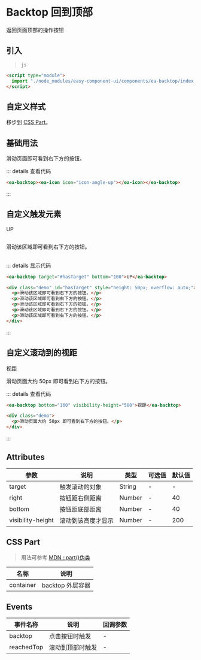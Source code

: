 <script setup>
import { onMounted } from 'vue'

onMounted(() => {
    import('../index.js')
    import('./index.scss')
})
</script>

# Backtop 回到顶部

返回页面顶部的操作按钮

## 引入

> `js`

```html
<script type="module">
  import "./node_modules/easy-component-ui/components/ea-backtop/index.js";
</script>
```

## 自定义样式

移步到 [CSS Part](#css-part)。

## 基础用法

<ea-backtop><i class="icon-angle-up"></i></ea-backtop>

<div class="demo">
    <p>滑动页面即可看到右下方的按钮。</p> 
</div>

::: details 查看代码

```html
<ea-backtop><ea-icon icon="icon-angle-up"></ea-icon></ea-backtop>
```

:::

## 自定义触发元素

<ea-backtop target="#hasTarget" bottom="100">UP</ea-backtop>

<div class="demo" id="hasTarget" style="height: 50px; overflow: auto;">
    <p>滑动该区域即可看到右下方的按钮。</p> 
    <p>滑动该区域即可看到右下方的按钮。</p> 
    <p>滑动该区域即可看到右下方的按钮。</p> 
    <p>滑动该区域即可看到右下方的按钮。</p> 
    <p>滑动该区域即可看到右下方的按钮。</p> 
</div>

::: details 显示代码

```html
<ea-backtop target="#hasTarget" bottom="100">UP</ea-backtop>

<div class="demo" id="hasTarget" style="height: 50px; overflow: auto;">
  <p>滑动该区域即可看到右下方的按钮。</p>
  <p>滑动该区域即可看到右下方的按钮。</p>
  <p>滑动该区域即可看到右下方的按钮。</p>
  <p>滑动该区域即可看到右下方的按钮。</p>
  <p>滑动该区域即可看到右下方的按钮。</p>
</div>
```

:::

## 自定义滚动到的视距

<ea-backtop bottom="160" visibility-height="500">视距</ea-backtop>

<div class="demo">
    <p>滑动页面大约 50px 即可看到右下方的按钮。</p> 
</div>

::: details 查看代码

```html
<ea-backtop bottom="160" visibility-height="500">视距</ea-backtop>

<div class="demo">
  <p>滑动页面大约 50px 即可看到右下方的按钮。</p>
</div>
```

:::

## Attributes

| 参数              | 说明               | 类型   | 可选值 | 默认值 |
| ----------------- | ------------------ | ------ | ------ | ------ |
| target            | 触发滚动的对象     | String | -      | -      |
| right             | 按钮距右侧距离     | Number | -      | 40     |
| bottom            | 按钮距底部距离     | Number | -      | 40     |
| visibility-height | 滚动到该高度才显示 | Number | -      | 200    |

## CSS Part

> 用法可参考 [MDN ::part()伪类](https://developer.mozilla.org/zh-CN/docs/Web/CSS/::part)

| 名称      | 说明             |
| --------- | ---------------- |
| container | backtop 外层容器 |

## Events

| 事件名称   | 说明             | 回调参数 |
| ---------- | ---------------- | -------- |
| backtop    | 点击按钮时触发   | -        |
| reachedTop | 滚动到顶部时触发 | -        |
